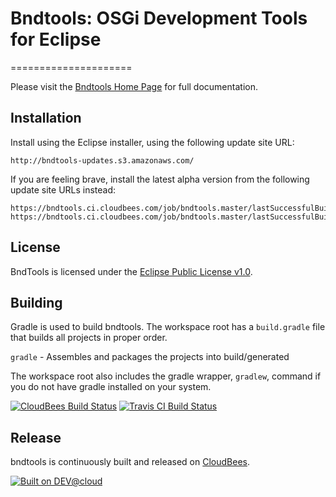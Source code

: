 # Bndtools: OSGi Development Tools for Eclipse
=====================

Please visit the [Bndtools Home Page](http://bndtools.org) for full documentation.

## Installation
Install using the Eclipse installer, using the following update site URL:

```
http://bndtools-updates.s3.amazonaws.com/
```

If you are feeling brave, install the latest alpha version from the following update site URLs instead:

```
https://bndtools.ci.cloudbees.com/job/bndtools.master/lastSuccessfulBuild/artifact/build/generated/p2/
https://bndtools.ci.cloudbees.com/job/bndtools.master/lastSuccessfulBuild/artifact/build/generated/extras/p2/
```

## License
BndTools is licensed under the [Eclipse Public License v1.0](http://www.eclipse.org/legal/epl-v10.html).

## Building
Gradle is used to build bndtools. The workspace root has a `build.gradle` file that builds all projects in proper order.

`gradle`              - Assembles and packages the projects into build/generated  

The workspace root also includes the gradle wrapper, `gradlew`, command if you do not have gradle installed
on your system.

[![CloudBees Build Status](https://bndtools.ci.cloudbees.com/job/bndtools.master/badge/icon)](https://bndtools.ci.cloudbees.com/job/bndtools.master/)
[![Travis CI Build Status](https://travis-ci.org/bndtools/bndtools.svg?branch=master)](https://travis-ci.org/bndtools/bndtools)

## Release
bndtools is continuously built and released on [CloudBees](https://bndtools.ci.cloudbees.com/).

[![Built on DEV@cloud](http://www.cloudbees.com/sites/default/files/Button-Built-on-CB-1.png)](http://www.cloudbees.com/foss/foss-dev.cb)
